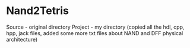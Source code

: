 # Nand2Tetris

Source - original directory
Project - my directory (copied all the hdl, cpp, hpp, jack files, added some more txt files
about NAND and DFF physical architecture)
